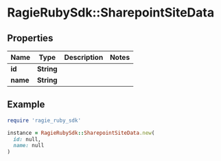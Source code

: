 # RagieRubySdk::SharepointSiteData

## Properties

| Name | Type | Description | Notes |
| ---- | ---- | ----------- | ----- |
| **id** | **String** |  |  |
| **name** | **String** |  |  |

## Example

```ruby
require 'ragie_ruby_sdk'

instance = RagieRubySdk::SharepointSiteData.new(
  id: null,
  name: null
)
```

